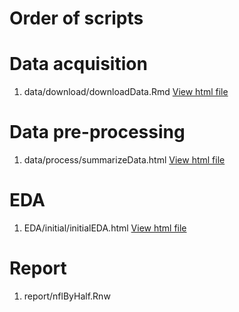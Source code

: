 Order of scripts
================

# Data acquisition

1. data/download/downloadData.Rmd [View html file](http://htmlpreview.github.com/?https://github.com/lcolladotor/lcollado753/blob/master/final/nfl_half/data/download/downloadData.html)

# Data pre-processing

1. data/process/summarizeData.html [View html file](http://htmlpreview.github.com/?https://github.com/lcolladotor/lcollado753/blob/master/final/nfl_half/data/process/summarizeData.html)

# EDA

1. EDA/initial/initialEDA.html [View html file](http://htmlpreview.github.com/?https://github.com/lcolladotor/lcollado753/blob/master/final/nfl_half/EDA/initial/initialEDA.html)

# Report

1. report/nflByHalf.Rnw
